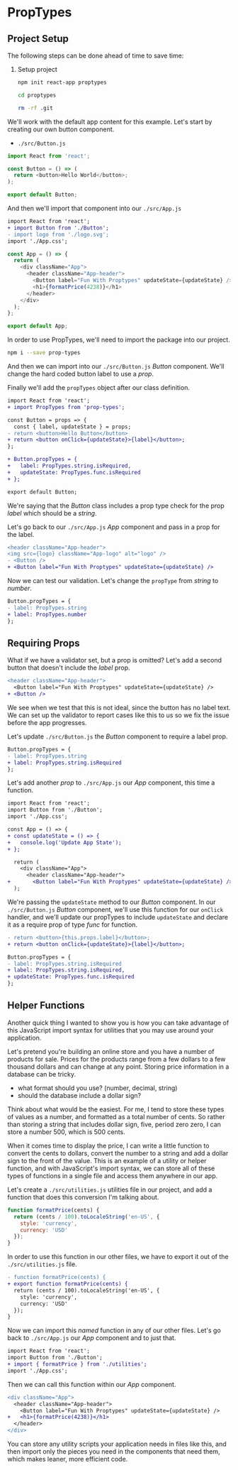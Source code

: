 # PropTypes

## Project Setup

The following steps can be done ahead of time to save time:

1. Setup project

    ```bash
    npm init react-app proptypes

    cd proptypes

    rm -rf .git
    ```

We'll work with the default app content for this example. Let's start by creating our own button component.

- `./src/Button.js`

```javascript
import React from 'react';

const Button = () => (
  return <button>Hello World</button>;
);

export default Button;
```

And then we'll import that component into our `./src/App.js`

```diff
import React from 'react';
+ import Button from './Button';
- import logo from './logo.svg';
import './App.css';
```

```javascript
const App = () => {
  return (
    <div className="App">
      <header className="App-header">
        <Button label="Fun With Proptypes" updateState={updateState} />
        <h1>{formatPrice(4238)}</h1>
      </header>
    </div>
  );
};

export default App;
```

In order to use PropTypes, we'll need to import the package into our project.

```bash
npm i --save prop-types
```

And then we can import into our `./src/Button.js` _Button_ component. We'll change the hard coded button label to use a _prop_.

Finally we'll add the `propTypes` object after our class definition.

```diff
import React from 'react';
+ import PropTypes from 'prop-types';

const Button = props => {
  const { label, updateState } = props;
- return <button>Hello Button</button>
+ return <button onClick={updateState}>{label}</button>;
};

+ Button.propTypes = {
+   label: PropTypes.string.isRequired,
+   updateState: PropTypes.func.isRequired
+ };

export default Button;
```

We're saying that the _Button_ class includes a prop type check for the prop _label_ which should be a _string_.

Let's go back to our `./src/App.js` _App_ component and pass in a prop for the label.

```diff
<header className="App-header">
<img src={logo} className="App-logo" alt="logo" />
- <Button />
+ <Button label="Fun With Proptypes" updateState={updateState} />
```

Now we can test our validation. Let's change the `propType` from _string_ to _number_.

```diff
Button.propTypes = {
- label: PropTypes.string
+ label: PropTypes.number
};
```

## Requiring Props

What if we have a validator set, but a prop is omitted? Let's add a second button that doesn't include the _label_ prop.

```diff
<header className="App-header">
  <Button label="Fun With Proptypes" updateState={updateState} />
+ <Button />
```

We see when we test that this is not ideal, since the button has no label text. We can set up the validator to report cases like this to us so we fix the issue before the app progresses.

Let's update `./src/Button.js` the _Button_ component to require a label prop.

```diff
Button.propTypes = {
- label: PropTypes.string
+ label: PropTypes.string.isRequired
};
```

Let's add another _prop_ to `./src/App.js` our _App_ component, this time a function.

```diff
import React from 'react';
import Button from './Button';
import './App.css';

const App = () => {
+ const updateState = () => {
+   console.log('Update App State');
+ };

  return (
    <div className="App">
      <header className="App-header">
+       <Button label="Fun With Proptypes" updateState={updateState} />
  );
```

We're passing the `updateState` method to our _Button_ component. In our `./src/Button.js` _Button_ component, we'll use this function for our `onClick` handler, and we'll update our propTypes to include `updateState` and declare it as a require prop of type _func_ for function.

```diff
- return <button>{this.props.label}</button>;
+ return <button onClick={updateState}>{label}</button>;
```

```diff
Button.propTypes = {
- label: PropTypes.string.isRequired
+ label: PropTypes.string.isRequired,
+ updateState: PropTypes.func.isRequired
};
```

## Helper Functions

Another quick thing I wanted to show you is how you can take advantage of this JavaScript import syntax for utilities that you may use around your application.

Let's pretend you're building an online store and you have a number of products for sale. Prices for the products range from a few dollars to a few thousand dollars and can change at any point. Storing price information in a database can be tricky.

- what format should you use? (number, decimal, string)
- should the database include a dollar sign?

Think about what would be the easiest. For me, I tend to store these types of values as a number, and formatted as a total number of cents. So rather than storing a string that includes dollar sign, five, period zero zero, I can store a number 500, which is 500 cents.

When it comes time to display the price, I can write a little function to convert the cents to dollars, convert the number to a string and add a dollar sign to the front of the value. This is an example of a utility or helper function, and with JavaScript's import syntax, we can store all of these types of functions in a single file and access them anywhere in our app.

Let's create a `./src/utilities.js` utilities file in our project, and add a function that does this conversion I'm talking about.

```javascript
function formatPrice(cents) {
  return (cents / 100).toLocaleString('en-US', {
    style: 'currency',
    currency: 'USD'
  });
}
```

In order to use this function in our other files, we have to export it out of the `./src/utilities.js` file.

```diff
- function formatPrice(cents) {
+ export function formatPrice(cents) {
  return (cents / 100).toLocaleString('en-US', {
    style: 'currency',
    currency: 'USD'
  });
}
```

Now we can import this _named_ function in any of our other files. Let's go back to `./src/App.js` our _App_ component and to just that.

```diff
import React from 'react';
import Button from './Button';
+ import { formatPrice } from './utilities';
import './App.css';
```

Then we can call this function within our _App_ component.

```diff
<div className="App">
  <header className="App-header">
    <Button label="Fun With Proptypes" updateState={updateState} />
+   <h1>{formatPrice(4238)}</h1>
  </header>
</div>
```

You can store any utility scripts your application needs in files like this, and then import only the pieces you need in the components that need them, which makes leaner, more efficient code.
